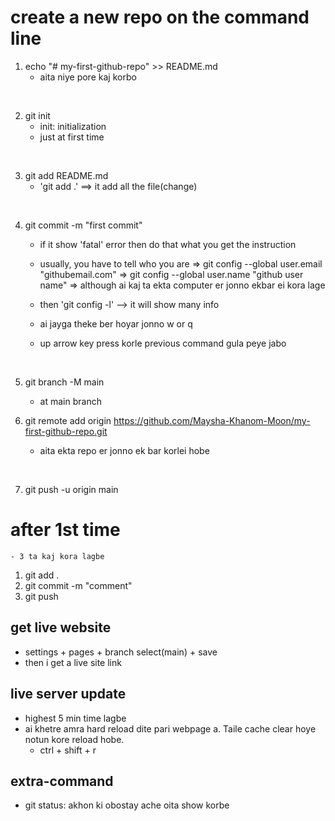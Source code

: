 # create a new repo on the command line
1. echo "# my-first-github-repo" >> README.md
    - aita niye pore kaj korbo
<br>

2. git init
    - init: initialization
    - just at first time
<br>

3. git add README.md
    - 'git add .' ==> it add all the file(change)
<br>

4. git commit -m "first commit"
    - if it show 'fatal' error then do that what you get the instruction

    - usually, you have to tell who you are
        => git config --global user.email "githubemail.com"
        => git config --global user.name "github user name"
        => although ai kaj ta ekta computer er jonno ekbar ei kora lage

    - then 'git config -l' --> it will show many info
    - ai jayga theke ber hoyar jonno w or q

    - up arrow key press korle previous command gula peye jabo
<br>

5. git branch -M main
    - at main branch

6. git remote add origin https://github.com/Maysha-Khanom-Moon/my-first-github-repo.git
    - aita ekta repo er jonno ek bar korlei hobe
<br>

7. git push -u origin main



# after 1st time
    - 3 ta kaj kora lagbe
1. git add .
2. git commit -m "comment"
3. git push


## get live website
- settings + pages + branch select(main) + save
- then i get a live site link

## live server update
- highest 5 min time lagbe
- ai khetre amra hard reload dite pari webpage a. Taile cache clear hoye notun kore reload hobe.
    - ctrl + shift + r


## extra-command
- git status: akhon ki obostay ache oita show korbe


